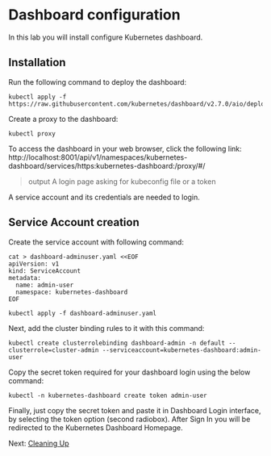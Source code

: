 # Dashboard configuration

In this lab you will install configure Kubernetes dashboard.

## Installation

Run the following command to deploy the dashboard:

```shell
kubectl apply -f https://raw.githubusercontent.com/kubernetes/dashboard/v2.7.0/aio/deploy/recommended.yaml
```

Create a proxy to the dashboard:

```shell
kubectl proxy
```

To access the dashboard in your web browser, click the following link: http://localhost:8001/api/v1/namespaces/kubernetes-dashboard/services/https:kubernetes-dashboard:/proxy/#/

> output
A login page asking for kubeconfig file or a token

A service account and its credentials are needed to login.

## Service Account creation

Create the service account with following command:

```shell
cat > dashboard-adminuser.yaml <<EOF 
apiVersion: v1
kind: ServiceAccount
metadata:
  name: admin-user
  namespace: kubernetes-dashboard
EOF

kubectl apply -f dashboard-adminuser.yaml
```

Next, add the cluster binding rules to it with this command:

```shell
kubectl create clusterrolebinding dashboard-admin -n default --clusterrole=cluster-admin --serviceaccount=kubernetes-dashboard:admin-user
```

Copy the secret token required for your dashboard login using the below command:

```shell
kubectl -n kubernetes-dashboard create token admin-user
```

Finally, just copy the secret token and paste it in Dashboard Login interface, by selecting the token option (second radiobox). After Sign In you will be redirected to the Kubernetes Dashboard Homepage.

Next: [Cleaning Up](15-cleanup.md)
